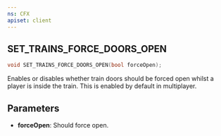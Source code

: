 ```yaml
---
ns: CFX
apiset: client
---
```

## SET_TRAINS_FORCE_DOORS_OPEN

```c
void SET_TRAINS_FORCE_DOORS_OPEN(bool forceOpen);
```

Enables or disables whether train doors should be forced open whilst a player is inside the train. This is enabled by default in multiplayer. 

## Parameters
* **forceOpen**: Should force open.